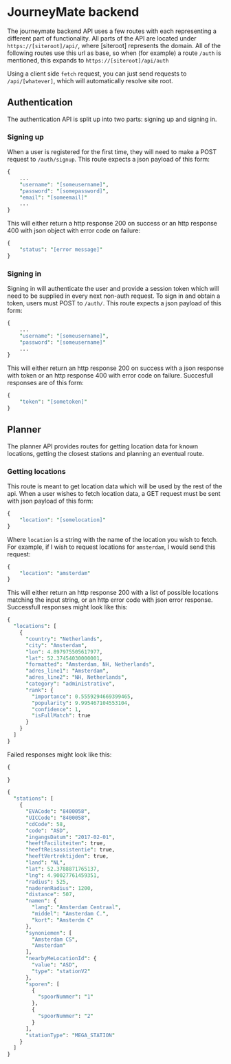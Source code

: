 # JourneyMate backend

The journeymate backend API uses a few routes with each representing a different part of functionality.
All parts of the API are located under `https://[siteroot]/api/`, where [siteroot] represents the domain.
All of the following routes use this url as base, so when (for example) a route `/auth` is mentioned, this expands to `https://[siteroot]/api/auth`

Using a client side `fetch` request, you can just send requests to `/api/[whatever]`, which will automatically resolve site root.

## Authentication

The authentication API is split up into two parts: signing up and signing in.

### Signing up

When a user is registered for the first time, they will need to make a POST request to `/auth/signup`. 
This route expects a json payload of this form: 
```perl
{
    ...
    "username": "[someusername]",
    "password": "[somepassword]",
    "email": "[someemail]"
    ...
}
```
This will either return a http response 200 on success or an http response 400 with json object with error code on failure:
```perl
{
    "status": "[error message]"
}
```

### Signing in

Signing in will authenticate the user and provide a session token which will need to be supplied in every next non-auth request.
To sign in and obtain a token, users must POST to `/auth/`.
This route expects a json payload of this form:
```perl
{
    ...
    "username": "[someusername]",
    "password": "[someusername]"
    ...
}
```
This will either return an http response 200 on success with a json response with token or an http response 400 with error code on failure. Succesfull responses are of this form:
```perl
{
    "token": "[sometoken]"
}
```

## Planner

The planner API provides routes for getting location data for known locations, getting the closest stations and planning an eventual route.

### Getting locations

This route is meant to get location data which will be used by the rest of the api. When a user wishes to fetch location data, a GET request must be sent with json payload of this form:
```perl
{
    "location": "[somelocation]"
}
```
Where `location` is a string with the name of the location you wish to fetch. For example, if I wish to request locations for `amsterdam`, I would send this request: 
```perl
{
    "location": "amsterdam"
}
```
This will either return an http response 200 with a list of possible locations matching the input string, or an http error code with json error response.
Successfull responses might look like this:
```perl
{
  "locations": [
    {
      "country": "Netherlands",
      "city": "Amsterdam",
      "lon": 4.897975505617977,
      "lat": 52.37454030000001,
      "formatted": "Amsterdam, NH, Netherlands",
      "adres_line1": "Amsterdam",
      "adres_line2": "NH, Netherlands",
      "category": "administrative",
      "rank": {
        "importance": 0.5559294669399465,
        "popularity": 9.995467104553104,
        "confidence": 1,
        "isFullMatch": true
      }
    }
  ]
}
```
Failed responses might look like this:
```perl
{
  
}
```




```perl
{
  "stations": [
    {
      "EVACode": "8400058",
      "UICCode": "8400058",
      "cdCode": 58,
      "code": "ASD",
      "ingangsDatum": "2017-02-01",
      "heeftFaciliteiten": true,
      "heeftReisassistentie": true,
      "heeftVertrektijden": true,
      "land": "NL",
      "lat": 52.3788871765137,
      "lng": 4.90027761459351,
      "radius": 525,
      "naderenRadius": 1200,
      "distance": 507,
      "namen": {
        "lang": "Amsterdam Centraal",
        "middel": "Amsterdam C.",
        "kort": "Amsterdm C"
      },
      "synoniemen": [
        "Amsterdam CS",
        "Amsterdam"
      ],
      "nearbyMeLocationId": {
        "value": "ASD",
        "type": "stationV2"
      },
      "sporen": [
        {
          "spoorNummer": "1"
        },
        {
          "spoorNummer": "2"
        }
      ],
      "stationType": "MEGA_STATION"
    }
  ]
}
```
